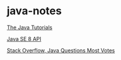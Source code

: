 # java-notes

[The Java Tutorials](https://docs.oracle.com/javase/tutorial/index.html)

[Java SE 8 API](https://docs.oracle.com/javase/8/docs/api/index.html)

[Stack Overflow, Java Questions Most Votes](https://stackoverflow.com/questions/tagged/java?sort=votes&pageSize=15)
